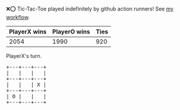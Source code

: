 :x::o: Tic-Tac-Toe played indefinitely by github action runners! See [my workflow](.github/workflows/play.yaml).

|PlayerX wins|PlayerO wins|Ties|
|-|-|-|
|2054|1990|920|

PlayerX's turn.

<pre>
+---+---+---+
|   |   |   |
+---+---+---+
|   |   | X |
+---+---+---+
| O |   |   |
+---+---+---+
</pre>